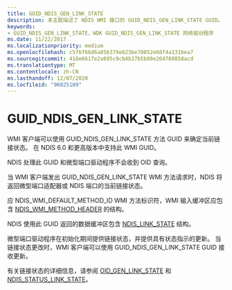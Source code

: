 ```yaml
---
title: GUID_NDIS_GEN_LINK_STATE
description: 本主题描述了 NDIS WMI 接口的 GUID_NDIS_GEN_LINK_STATE GUID。
keywords:
- GUID_NDIS_GEN_LINK_STATE，WDK GUID_NDIS_GEN_LINK_STATE 网络驱动程序
ms.date: 11/22/2017
ms.localizationpriority: medium
ms.openlocfilehash: c5f6f66d6a856379e623be70052e68f4a131bea7
ms.sourcegitcommit: 418e6617e2a695c9cb4b37b5b60e264760858acd
ms.translationtype: MT
ms.contentlocale: zh-CN
ms.lasthandoff: 12/07/2020
ms.locfileid: "96825109"
---
```

# <a name="guid_ndis_gen_link_state"></a>GUID_NDIS_GEN_LINK_STATE

WMI 客户端可以使用 GUID_NDIS_GEN_LINK_STATE 方法 GUID 来确定当前链接状态。 在 NDIS 6.0 和更高版本中支持此 WMI GUID。

NDIS 处理此 GUID 和微型端口驱动程序不会收到 OID 查询。

当 WMI 客户端发出 GUID_NDIS_GEN_LINK_STATE WMI 方法请求时，NDIS 将返回微型端口适配器或 NDIS 端口的当前链接状态。

应 NDIS_WMI_DEFAULT_METHOD_ID WMI 方法标识符，WMI 输入缓冲区应包含 [NDIS_WMI_METHOD_HEADER](/windows-hardware/drivers/ddi/ntddndis/ns-ntddndis-_ndis_wmi_method_header) 的结构。

NDIS 使用此 GUID 返回的数据缓冲区包含 [NDIS_LINK_STATE](/windows-hardware/drivers/ddi/ntddndis/ns-ntddndis-_ndis_link_state) 结构。

微型端口驱动程序在初始化期间提供链接状态，并提供具有状态指示的更新。 当链接状态更改时，WMI 客户端可以使用 GUID_NDIS_GEN_LINK_STATE GUID 接收更新。

有关链接状态的详细信息，请参阅 [OID_GEN_LINK_STATE](oid-gen-link-state.md) 和 [NDIS_STATUS_LINK_STATE](ndis-status-link-state.md)。
